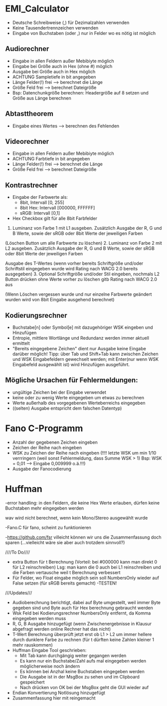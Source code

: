 # EMI_Calculator

- Deutsche Schreibweise (,) für Dezimalzahlen verwenden
- Keine Tausendertrennzeichen verwenden
- Eingabe von Buchstaben (oder ,) nur in Felder wo es nötig ist möglich

## Audiorechner
- Eingabe in allen Feldern außer Mebibiyte möglich
- Eingabe bei Größe auch in Hex (ohne #) möglich
- Ausgabe bei Größe auch in Hex möglich
- ACHTUNG Sampletiefe in bit angegeben
- Länge Felder(!) frei --> berechnet die Länge 
- Größe Feld frei --> berechnet Dateigröße 
- Bsp: Datenchunkgröße berechnen: Headergröße auf 8 setzen und Größe aus Länge berechnen

## Abtasttheorem
- Eingabe eines Wertes --> berechnen des Fehlenden

## Videorechner
- Eingabe in allen Feldern außer Mebibiyte möglich
- ACHTUNG Farbtiefe in bit angegeben
- Länge Felder(!) frei --> berechnet die Länge 
- Größe Feld frei --> berechnet Dateigröße 

## Kontrastrechner
- Eingabe der Farbwerte als:
  - 8bit, Intervall [0, 255]
  - 8bit Hex: Intervall [000000, FFFFFF]
  - sRGB: Intervall [0,1]
- Hex Checkbox gilt für alle 8bit Farbfelder
1. Luminanz von Farbe 1 mit L1 ausgeben. Zusätzlich Ausgabe der R, G und B Werte, sowie der sRGB oder 8bit Werte der jeweiligen Farben 

(Löschen Button um alle Farbwerte zu löschen)
2. Luminanz von Farbe 2 mit L2 ausgeben. Zusätzlich Ausgabe der R, G und B Werte, sowie der sRGB oder 8bit Werte der jeweiligen Farben  

Ausgabe des T-Wertes (wenn vorher bereits Schriftgröße und/oder Schriftstil eingegeben wurde wird Rating nach WACG 2.0 bereits ausgegeben)
3. Optional Schriftgröße und/oder Stil eingeben, nochmals L2 Button drücken ohne Werte vorher zu löschen gitb Rating nach WACG 2.0 aus

(Wenn Löschen vergessen wurde und nur einzelne Farbwerte geändert wurden wird von 8bit Eingabe ausgehend berechnet)

## Kodierungsrechner
- Buchstabe[n] oder Symbol[e] mit dazugehöriger WSK eingeben und Hinzufügen 
- Entropie, mittlere Wortlänge und Redundanz werden immer aktuell ermittelt
- "Bereits eingegebene Zeichen" dient nur Ausgabe keine Eingabe darüber möglich!
Tipp: über Tab und Shift+Tab kann zwischen Zeichen und WSK Eingabefeldern gewechselt werden; mit Enter(nur wenn WSK Eingabefeld ausgewählt ist) wird Hinzufügen ausgeführt.

## Mögliche Ursachen für Fehlermeldungen: 
- ungültige Zeichen bei der Eingabe verwendet
- keine oder zu wenig Werte eingegeben um etwas zu berechnen
- Werte außerhalb des vorgegebenen Werteberreichs eingegeben
- ((selten) Ausgabe entspricht dem falschen Datentyp)

# Fano C-Programm
- Anzahl der gegebenen Zeichen eingeben
- Zeichen der Reihe nach eingeben
- WSK zu Zeichen der Reihe nach eingeben (!!!! letzte WSK um min 1/10 verrringern (weil sonst Fehlermeldung, dass Summe WSK > 1) Bsp: WSK = 0,01 --> Eingabe 0,009999 o.ä.!!!)
- Ausgabe der Fanocodierung

# Huffman
-error handling: in den Feldern, die keine Hex Werte erlauben, dürfen keine Buchstaben mehr eingegeben werden

wav wird nicht berechnet, wenn kein Mono/Stereo ausgewählt wurde 

-Fano.C für fano, scheint zu funktionieren


-https://github.com/fsr villeicht können wir uns die Zusammenfassung doch sparen (...vielleicht wäre sie aber auch trotzdem sinnvoll?)

////To Do////
- extra Button für t Berechnung (Vorteil: bei #000000 kann man direkt 0 für L2 reinschreiben)
  Lsg: man kann die 0 auch bei L1 reinschreiben und die Farben vertausche weil t Berechnung verbessert
- Für Felder, wo Float eingabe möglich sein soll NumbersOnly wieder auf False setzen (für sRGB bereits gemacht)
-TESTEN!

///Updates///
- Audioberechnung berichtigt, dabei auf Byte umgestellt, weil immer Byte gegeben sind und Byte auch für Hex berechnung gebraucht werden
- Wsk Feld bei Kodierungsrechner NumbersOnly entfernt, da Komma eingegeben werden muss
- R, G, B Ausgabe hinzugefügt (wenn Zwischenergebnisse in Klausur abgefragt werden online Rechner hat das nicht)
- T-Wert Berechnung überprüft jetzt erst ob L1 > L2 um immer hellere durch dunklere Farbe zu rechnen (für t dürften keine Zahlen kleiner 1 mehr rauskommen)
- Huffman Eingabe Tool geschrieben:
  - Mit Tab kann durchgängig weiter gegangen werden
  - Es kann nur ein Buchstabe/Zahl aufs mal eingegeben werden möglicherweise noch ändern
  - Es können bei Anzhal keine Buchstaben eingegeben werden 
  - Die Ausgabe ist in der MsgBox zu sehen und im Clipboard gespeichert
  - Nach drücken von OK bei der MsgBox geht die GUI wieder auf 
 - Endian Konvertierung Notlösung hinzugefügt 
 - Zusammenfassung hier mit reingemacht
  
  




